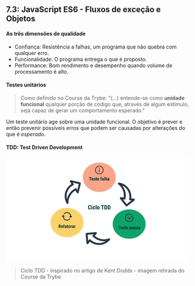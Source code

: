 ## 7.3: JavaScript ES6 - Fluxos de exceção e Objetos

#### As três dimensões de qualidade
- Confiança: Resistência a falhas, um programa que não quebra com qualquer erro.
- Funcionalidade: O programa entrega o que é proposto.
- Performance: Bom rendimento e desempenho quando volume de processamento é alto.

#### Testes unitários

> Como definido no Course da Trybe:
> "(...) entende-se como **unidade funcional** qualquer porção de código que, através de algum estímulo, seja capaz de gerar um comportamento esperado."

Um teste unitário age sobre uma unidade funcional. O objetivo é prever e então prevenir possíveis erros que podem ser causadas por alterações do que é *esperado*.

#### TDD: Test Driven Development

![Diagrama do TDD](images/diagramatdd.png)
> Ciclo TDD - inspirado no artigo de Kent Dodds - imagem retirada do Course da Trybe

